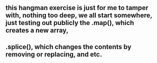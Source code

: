 ## this hangman exercise is just for me to tamper with, nothing too deep, we all start somewhere, just testing out publicly the .map(), which creates a new array,
## .splice(), which changes the contents by removing or replacing, and etc. 